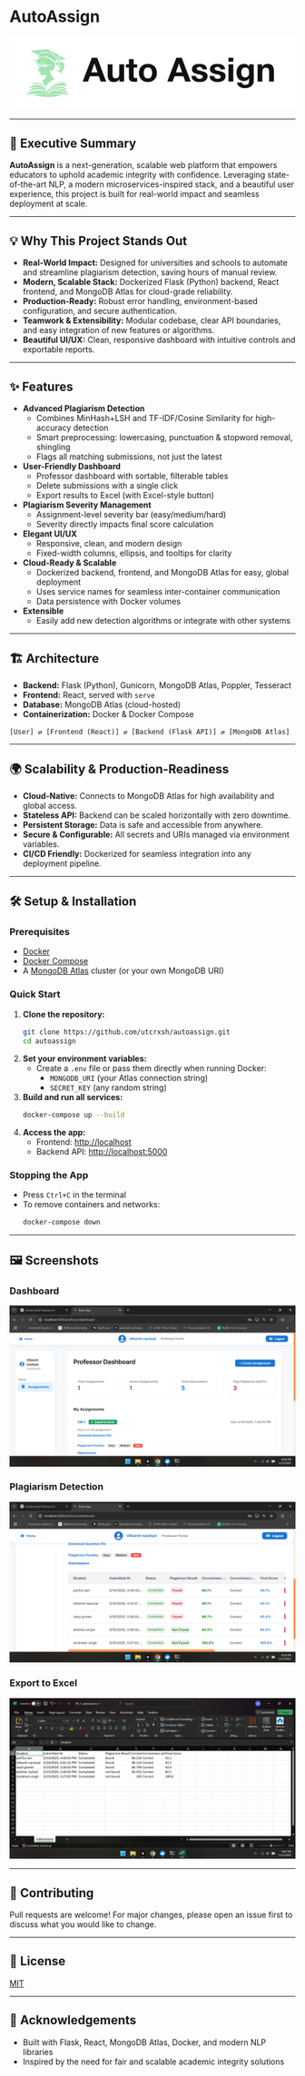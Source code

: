 # AutoAssign

![Logo](./demo/logo.png)

---

## 🚀 Executive Summary

**AutoAssign** is a next-generation, scalable web platform that empowers educators to uphold academic integrity with confidence. Leveraging state-of-the-art NLP, a modern microservices-inspired stack, and a beautiful user experience, this project is built for real-world impact and seamless deployment at scale.

---

## 💡 Why This Project Stands Out

- **Real-World Impact:** Designed for universities and schools to automate and streamline plagiarism detection, saving hours of manual review.
- **Modern, Scalable Stack:** Dockerized Flask (Python) backend, React frontend, and MongoDB Atlas for cloud-grade reliability.
- **Production-Ready:** Robust error handling, environment-based configuration, and secure authentication.
- **Teamwork & Extensibility:** Modular codebase, clear API boundaries, and easy integration of new features or algorithms.
- **Beautiful UI/UX:** Clean, responsive dashboard with intuitive controls and exportable reports.

---

## ✨ Features

- **Advanced Plagiarism Detection**
  - Combines MinHash+LSH and TF-IDF/Cosine Similarity for high-accuracy detection
  - Smart preprocessing: lowercasing, punctuation & stopword removal, shingling
  - Flags all matching submissions, not just the latest
- **User-Friendly Dashboard**
  - Professor dashboard with sortable, filterable tables
  - Delete submissions with a single click
  - Export results to Excel (with Excel-style button)
- **Plagiarism Severity Management**
  - Assignment-level severity bar (easy/medium/hard)
  - Severity directly impacts final score calculation
- **Elegant UI/UX**
  - Responsive, clean, and modern design
  - Fixed-width columns, ellipsis, and tooltips for clarity
- **Cloud-Ready & Scalable**
  - Dockerized backend, frontend, and MongoDB Atlas for easy, global deployment
  - Uses service names for seamless inter-container communication
  - Data persistence with Docker volumes
- **Extensible**
  - Easily add new detection algorithms or integrate with other systems

---

## 🏗️ Architecture

- **Backend:** Flask (Python), Gunicorn, MongoDB Atlas, Poppler, Tesseract
- **Frontend:** React, served with `serve`
- **Database:** MongoDB Atlas (cloud-hosted)
- **Containerization:** Docker & Docker Compose

```
[User] ⇄ [Frontend (React)] ⇄ [Backend (Flask API)] ⇄ [MongoDB Atlas]
```

---

## 🌍 Scalability & Production-Readiness

- **Cloud-Native:** Connects to MongoDB Atlas for high availability and global access.
- **Stateless API:** Backend can be scaled horizontally with zero downtime.
- **Persistent Storage:** Data is safe and accessible from anywhere.
- **Secure & Configurable:** All secrets and URIs managed via environment variables.
- **CI/CD Friendly:** Dockerized for seamless integration into any deployment pipeline.

---

## 🛠️ Setup & Installation

### Prerequisites
- [Docker](https://docs.docker.com/get-docker/)
- [Docker Compose](https://docs.docker.com/compose/install/)
- A [MongoDB Atlas](https://www.mongodb.com/atlas/database) cluster (or your own MongoDB URI)

### Quick Start
1. **Clone the repository:**
   ```sh
   git clone https://github.com/utcrxsh/autoassign.git
   cd autoassign
   ```
2. **Set your environment variables:**
   - Create a `.env` file or pass them directly when running Docker:
     - `MONGODB_URI` (your Atlas connection string)
     - `SECRET_KEY` (any random string)
3. **Build and run all services:**
   ```sh
   docker-compose up --build
   ```
4. **Access the app:**
   - Frontend: [http://localhost](http://localhost:3000)
   - Backend API: [http://localhost:5000](http://localhost:5000)

### Stopping the App
- Press `Ctrl+C` in the terminal
- To remove containers and networks:
  ```sh
  docker-compose down
  ```

---

## 🖼️ Screenshots


### Dashboard
![Dashboard](./demo/dashboard.png)

### Plagiarism Detection
![Detection](./demo/detection.png)

### Export to Excel
![Export](./demo/excel.png)

---

## 🤝 Contributing

Pull requests are welcome! For major changes, please open an issue first to discuss what you would like to change.

---

## 📄 License

[MIT](LICENSE)

---

## 💬 Acknowledgements
- Built with Flask, React, MongoDB Atlas, Docker, and modern NLP libraries
- Inspired by the need for fair and scalable academic integrity solutions
